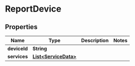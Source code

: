 

# ReportDevice


## Properties

| Name | Type | Description | Notes |
|------------ | ------------- | ------------- | -------------|
|**deviceId** | **String** |  |  |
|**services** | [**List&lt;ServiceData&gt;**](ServiceData.md) |  |  |



